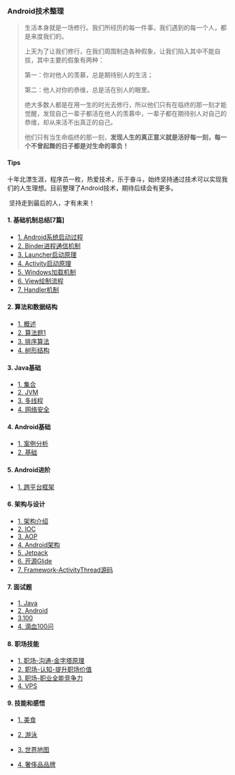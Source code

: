### Android技术整理

> 生活本身就是一场修行。我们所经历的每一件事，我们遇到的每一个人，都是来度我们的。
>
> 上天为了让我们修行，在我们周围制造各种假象，让我们陷入其中不能自拔，其中主要的假象有两种：
>
> 第一：你对他人的羡慕，总是期待别人的生活；
>
> 第二：他人对你的恭维，总是活在别人的眼里。
>
> 绝大多数人都是在用一生的时光去修行，所以他们只有在临终的那一刻才能觉醒，发现自己一辈子都活在他人的羡慕中，一辈子都在期待别人对自己的恭维，却从来活不出真正的自己。
>
> 他们只有当生命临终的那一刻，**发现人生的真正意义就是活好每一刻，每一个不曾起舞的日子都是对生命的辜负！**

#### Tips

​	十年北漂生涯，程序员一枚，热爱技术，乐于奋斗，始终坚持通过技术可以实现我们的人生理想。目前整理了Android技术，期待后续会有更多。

​	坚持走到最后的人，才有未来！

#### 1. 基础机制总结[7篇]

- [1. Android系统启动过程](https://github.com/crazycoding7/AndroidBlogs/blob/master/android/01%E5%9F%BA%E7%A1%80%E6%9C%BA%E5%88%B6/1.Android%E7%B3%BB%E7%BB%9F%E5%90%AF%E5%8A%A8%E6%B5%81%E7%A8%8B.md)
- [2. Binder进程通信机制](https://github.com/crazycoding7/AndroidBlogs/blob/master/android/01%E5%9F%BA%E7%A1%80%E6%9C%BA%E5%88%B6/2.Binder%E8%BF%9B%E7%A8%8B%E9%80%9A%E4%BF%A1%E6%9C%BA%E5%88%B6.md)
- [3. Launcher启动原理](https://github.com/crazycoding7/AndroidBlogs/blob/master/android/01%E5%9F%BA%E7%A1%80%E6%9C%BA%E5%88%B6/3.Launcher%E5%90%AF%E5%8A%A8%E5%8E%9F%E7%90%86.md)
- [4. Activity启动原理](https://github.com/crazycoding7/AndroidBlogs/blob/master/android/01%E5%9F%BA%E7%A1%80%E6%9C%BA%E5%88%B6/4.Activity%E5%90%AF%E5%8A%A8%E5%8E%9F%E7%90%86.md)
- [5. Windows加载机制](https://github.com/crazycoding7/AndroidBlogs/blob/master/android/01%E5%9F%BA%E7%A1%80%E6%9C%BA%E5%88%B6/5.Windows%e5%8a%a0%e8%bd%bd%e6%9c%ba%e5%88%b6.md)
- [6. View绘制流程](https://github.com/crazycoding7/AndroidBlogs/blob/master/android/01%E5%9F%BA%E7%A1%80%E6%9C%BA%E5%88%B6/6.View%e7%bb%98%e5%88%b6%e6%b5%81%e7%a8%8b.md)
- [7. Handler机制](https://github.com/crazycoding7/AndroidBlogs/blob/master/android/01%E5%9F%BA%E7%A1%80%E6%9C%BA%E5%88%B6/8.Handler%E5%8E%9F%E7%90%86.md)

#### 2. 算法和数据结构

- [1. 概述](https://github.com/crazycoding7/AndroidBlogs/blob/master/android/02算法和数据结构/算法和数据结构.md)
- [2. 算法题1](https://github.com/crazycoding7/AndroidBlogs/blob/master/android/02算法和数据结构/算法题1.md)
- [3. 排序算法](https://github.com/crazycoding7/AndroidBlogs/blob/master/android/02%E7%AE%97%E6%B3%95%E5%92%8C%E6%95%B0%E6%8D%AE%E7%BB%93%E6%9E%84/%E6%8E%92%E5%BA%8F%E7%AE%97%E6%B3%95.md)
- [4. 树形结构](https://github.com/crazycoding7/AndroidBlogs/blob/master/android/02%E7%AE%97%E6%B3%95%E5%92%8C%E6%95%B0%E6%8D%AE%E7%BB%93%E6%9E%84/%E6%A0%91%E5%BD%A2%E7%BB%93%E6%9E%84.md)

#### 3. Java基础

- [1. 集合](https://github.com/crazycoding7/AndroidBlogs/blob/master/android/03Java%E5%9F%BA%E7%A1%80/%E9%9B%86%E5%90%88.md)
- [2. JVM](https://github.com/crazycoding7/AndroidBlogs/blob/master/android/03Java%E5%9F%BA%E7%A1%80/JVM.md)
- [3. 多线程](https://github.com/crazycoding7/AndroidBlogs/blob/master/android/03Java%E5%9F%BA%E7%A1%80/多线程.md)
- [4. 网络安全](https://github.com/crazycoding7/AndroidBlogs/blob/master/android/03Java%E5%9F%BA%E7%A1%80/网络安全.md)

#### 4. Android基础

- [1. 案例分析](https://github.com/crazycoding7/AndroidBlogs/blob/master/android/04Android%E5%9F%BA%E7%A1%80/Android%E6%A1%88%E4%BE%8B%E5%88%86%E6%9E%90.md)
- [2. 基础](https://github.com/crazycoding7/AndroidBlogs/blob/master/android/04Android%E5%9F%BA%E7%A1%80/100qaAndroid%E5%9F%BA%E7%A1%80.md)

#### 5. Android进阶

- [1. 跨平台框架](https://github.com/crazycoding7/AndroidBlogs/blob/master/android/07Android%E8%BF%9B%E9%98%B6/%E8%B7%A8%E5%B9%B3%E5%8F%B0%E6%8A%80%E6%9C%AF.md)

#### 6. 架构与设计

- [1. 架构介绍](https://github.com/crazycoding7/AndroidBlogs/blob/master/android/05%E6%9E%B6%E6%9E%84%E4%B8%8E%E8%AE%BE%E8%AE%A1/%E6%9E%B6%E6%9E%84%E5%B8%88%E4%BB%8B%E7%BB%8D.md)
- [2. IOC](https://github.com/crazycoding7/AndroidBlogs/blob/master/android/05%E6%9E%B6%E6%9E%84%E4%B8%8E%E8%AE%BE%E8%AE%A1/Ioc.md)
- [3. AOP]()
- [4. Android架构](https://github.com/crazycoding7/AndroidBlogs/blob/master/android/05%E6%9E%B6%E6%9E%84%E4%B8%8E%E8%AE%BE%E8%AE%A1/mvcpvm.md)
- [5. Jetpack](https://github.com/crazycoding7/AndroidBlogs/blob/master/android/05%E6%9E%B6%E6%9E%84%E4%B8%8E%E8%AE%BE%E8%AE%A1/Jetpact.md)
- [6. 开源Glide](https://github.com/crazycoding7/AndroidBlogs/blob/master/android/05%E6%9E%B6%E6%9E%84%E4%B8%8E%E8%AE%BE%E8%AE%A1/Glide.md)
- [7. Framework-ActivityThread源码](https://github.com/crazycoding7/AndroidBlogs/blob/master/android/05%E6%9E%B6%E6%9E%84%E4%B8%8E%E8%AE%BE%E8%AE%A1/ActivityThread源码.md)

#### 7. 面试题

- [1. Java](https://github.com/crazycoding7/AndroidBlogs/blob/master/android/06%E9%9D%A2%E8%AF%95%E9%A2%98/AndroidQJava%E5%9F%BA%E7%A1%80.md)
- [2. Android](https://github.com/crazycoding7/AndroidBlogs/blob/master/android/06%E9%9D%A2%E8%AF%95%E9%A2%98/AndroidQ%E5%9F%BA%E7%A1%80.md)
- [3.100](https://github.com/crazycoding7/AndroidBlogs/blob/master/android/06%E9%9D%A2%E8%AF%95%E9%A2%98/100question.md)
- [4. 滴血100问](https://github.com/crazycoding7/AndroidBlogs/blob/master/android/mybloodquestion.md)

#### 8. 职场技能

- [1. 职场-沟通-金字塔原理](https://github.com/crazycoding7/AndroidBlogs/blob/master/知行合一/职场-沟通-金字塔原理.md)
- [2. 职场-认知-提升职场价值](https://github.com/crazycoding7/AndroidBlogs/blob/master/知行合一/职场-认知-提升职场价值.md)
- [3. 职场-职业全能竞争力](https://github.com/crazycoding7/AndroidBlogs/blob/master/%E7%9F%A5%E8%A1%8C%E5%90%88%E4%B8%80/%E8%81%8C%E5%9C%BA-%E8%81%8C%E4%B8%9A%E5%85%A8%E8%83%BD%E7%AB%9E%E4%BA%89%E5%8A%9B.md)
- [4. VPS](https://github.com/crazycoding7/AndroidBlogs/blob/master/tools/vps.md)

#### 9. 技能和感悟

- [1. 美食](https://github.com/crazycoding7/AndroidBlogs/blob/master/skills/deliciousFood.md)
- [2. 游泳](https://github.com/crazycoding7/AndroidBlogs/blob/master/skills/%E6%B8%B8%E6%B3%B3.md)

- [3. 世界地图](https://github.com/crazycoding7/AndroidBlogs/blob/master/知行合一/world_map.md)
- [4. 奢侈品品牌](https://github.com/crazycoding7/AndroidBlogs/blob/master/知行合一/top10大品牌.md)

